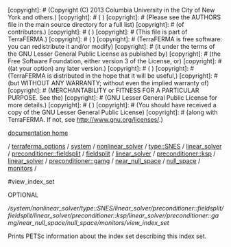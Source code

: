 [copyright]: # (Copyright (C) 2013 Columbia University in the City of New York and others.)
[copyright]: # ( )
[copyright]: # (Please see the AUTHORS file in the main source directory for a full list)
[copyright]: # (of contributors.)
[copyright]: # ( )
[copyright]: # (This file is part of TerraFERMA.)
[copyright]: # ( )
[copyright]: # (TerraFERMA is free software: you can redistribute it and/or modify)
[copyright]: # (it under the terms of the GNU Lesser General Public License as published by)
[copyright]: # (the Free Software Foundation, either version 3 of the License, or)
[copyright]: # ((at your option) any later version.)
[copyright]: # ( )
[copyright]: # (TerraFERMA is distributed in the hope that it will be useful,)
[copyright]: # (but WITHOUT ANY WARRANTY; without even the implied warranty of)
[copyright]: # (MERCHANTABILITY or FITNESS FOR A PARTICULAR PURPOSE. See the)
[copyright]: # (GNU Lesser General Public License for more details.)
[copyright]: # ( )
[copyright]: # (You should have received a copy of the GNU Lesser General Public License)
[copyright]: # (along with TerraFERMA. If not, see <http://www.gnu.org/licenses/>.)

[documentation home](https://github.com/terraferma/terraferma/wiki/Documentation)

/ [terraferma_options](../../../../../../../../../../../../../../terraferma_options.md) / [system](../../../../../../../../../../../../../system.md) / [nonlinear_solver](../../../../../../../../../../../../nonlinear_solver.md) / [type::SNES](../../../../../../../../../../../type__SNES.md) / [linear_solver](../../../../../../../../../../linear_solver.md) / [preconditioner::fieldsplit](../../../../../../../../../preconditioner__fieldsplit.md) / [fieldsplit](../../../../../../../../fieldsplit.md) / [linear_solver](../../../../../../../linear_solver.md) / [preconditioner::ksp](../../../../../../preconditioner__ksp.md) / [linear_solver](../../../../../linear_solver.md) / [preconditioner::gamg](../../../../preconditioner__gamg.md) / [near_null_space](../../../near_null_space.md) / [null_space](../../null_space.md) / [monitors](../monitors.md) /

#view_index_set

OPTIONAL 

*/system/nonlinear_solver/type::SNES/linear_solver/preconditioner::fieldsplit/fieldsplit/linear_solver/preconditioner::ksp/linear_solver/preconditioner::gamg/near_null_space/null_space/monitors/view_index_set*

Prints PETSc information about the index set describing this index set.

[autogenerated]: # (This file was automatically generated from the schema file:/home/cwilson/repos/github/TerraFERMA/TerraFERMA/buckettools/schemas/solvers.rng.)

